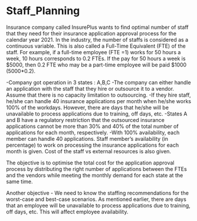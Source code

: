 # Staff_Planning

Insurance company called InsurePlus wants to find optimal number of staff that they need for their insurance application approval process for the calendar year 2021. In the industry, the number of staffs is considered as a continuous variable. This is also called a Full-Time Equivalent (FTE) of the staff. For example, if a full-time employee (FTE =1) works for 50 hours a week, 10 hours corresponds to 0.2 FTEs. If the pay for 50 hours a week is $5000, then 0.2 FTE who may be a part-time employee will be paid $1000 (5000*0.2).

-Company got operation in 3 states : A,B,C
-The company can either handle an application with the staff that they hire or outsource it to a vendor. Assume that there is no capacity limitation to outsourcing.
-If they hire staff, he/she can handle 40 insurance applications per month when he/she works 100% of the workdays. However, there are days that he/she will be unavailable to process applications due to training, off days, etc. 
-States A and B have a regulatory restriction that the outsourced insurance applications cannot be more than 30% and 40% of the total number of applications for each month, respectively. 
-With 100% availability, each member can handle 40 applications. Staff member’s availability (in percentage) to work on processing the insurance applications for each month is given. Cost of the staff vs external resources is also given.

The objective is to optimise the total cost for the application approval process by distributing the right number of applications between the FTEs and the vendors while meeting the monthly demand for each state at the same time.

Another objective - We need to know the staffing recommendations for the worst-case and best-case scenarios. As mentioned earlier, there are days that an employee will be unavailable to process applications due to training, off days, etc. This will affect employee availability.
